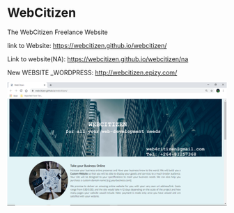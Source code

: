 # WebCitizen
The WebCitizen Freelance Website

link to Website: https://webcitizen.github.io/webcitizen/

Link to website(NA): https://webcitizen.github.io/webcitizen/na

New WEBSITE _WORDPRESS: http://webcitizen.epizy.com/

![](img/citizen.png)

